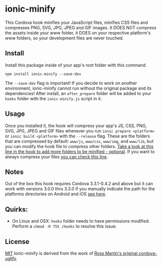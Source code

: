 # ionic-minify

This Cordova hook minifies your JavaScript files, minifies CSS files and compresses PNG, SVG, JPG, JPEG and GIF images. It DOES NOT compress the assets inside your www folder, it DOES on your respective platform's www folders, so your development files are never touched.

## Install
Install this package inside of your app's root folder with this command.
```
npm install ionic-minify --save-dev
```
The `--save-dev` flag is important! If you decide to work on another environment, ionic-minify cannot run without the original package and its dependencies! After install, an `after_prepare` folder will be added to your `hooks` folder with the `ionic-minify.js` script in it.

## Usage
Once you installed it, the hook will compress your app's JS, CSS, PNG, SVG, JPG, JPEG and GIF files whenever you run `ionic prepare <platform>` or `ionic build <platform>` with the `--release` flag.
These are the folders that are compressed by default: `www/js`, `www/css`, `www/img`, and `www/lib`, but you can modify the hook file to compress other folders. [Take a look at this line in the hook to add more folders to be minified - optional](https://github.com/Kurtz1993/ionic-minify/blob/master/after_prepare/ionic-minify.js#l116).
If you want to always compress your files [you can check this line](https://github.com/Kurtz1993/ionic-minify/blob/master/after_prepare/ionic-minify.js#l4).

## Notes
Out of the box this hook requires Cordova 3.3.1-0.4.2 and above but it can work with versions 3.0.0 thru 3.3.0 if you manually indicate the path for the platforms directories on Android and iOS [see here](https://github.com/Kurtz1993/ionic-minify/blob/master/after_prepare/ionic-minify.js#l23).

## Quirks:
* On Linux and OSX: `hooks` folder needs to have permissions modified.  Perform a `chmod -R 755 /hooks` to resolve this issue.

## License
[MIT](https://github.com/Kurtz1993/ionic-minify/blob/master/LICENSE)
Ionic-minify is derived from the work of [Ross Martin's original cordova-uglify](https://github.com/rossmartin/cordova-uglify).